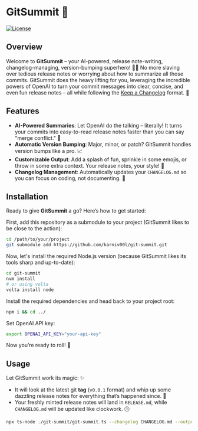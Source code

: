 # GitSummit 🎢

[![License](https://img.shields.io/badge/license-MIT-blue.svg)](LICENSE)

## Overview

Welcome to **GitSummit** – your AI-powered, release note-writing, changelog-managing, version-bumping superhero! 🦸‍♂️ No more slaving over tedious release notes or worrying about how to summarize all those commits. GitSummit does the heavy lifting for you, leveraging the incredible powers of OpenAI to turn your commit messages into clear, concise, and even fun release notes – all while following the [Keep a Changelog](https://keepachangelog.com/en/1.0.0/) format. 🚀

## Features

- **AI-Powered Summaries**: Let OpenAI do the talking – literally! It turns your commits into easy-to-read release notes faster than you can say "merge conflict." 🤖
- **Automatic Version Bumping**: Major, minor, or patch? GitSummit handles version bumps like a pro. 📈
- **Customizable Output**: Add a splash of fun, sprinkle in some emojis, or throw in some extra context. Your release notes, your style! 🎨
- **Changelog Management**: Automatically updates your `CHANGELOG.md` so you can focus on coding, not documenting. 📝

## Installation

Ready to give **GitSummit** a go? Here’s how to get started:

First, add this repository as a submodule to your project (GitSummit likes to be close to the action):

```bash
cd /path/to/your/project
git submodule add https://github.com/karniv00l/git-summit.git
```

Now, let's install the required Node.js version (because GitSummit likes its tools sharp and up-to-date):

```bash
cd git-summit
nvm install
# or using volta
volta install node
```

Install the required dependencies and head back to your project root:

```bash
npm i && cd ../
```

Set OpenAI API key:

```bash
export OPENAI_API_KEY="your-api-key"
```

Now you’re ready to roll! 🎉

## Usage

Let GitSummit work its magic: ✨

- It will look at the latest git **tag** (`v0.0.1` format) and whip up some dazzling release notes for everything that’s happened since. 🌟
- Your freshly minted release notes will land in `RELEASE.md`, while `CHANGELOG.md` will be updated like clockwork. 🕒

```bash
npx ts-node ./git-summit/git-summit.ts --changelog CHANGELOG.md --output RELEASE.md --bump minor --fun --emoji --dry-run --context "Company name is Acme Inc., app name is SuperApp"
```
